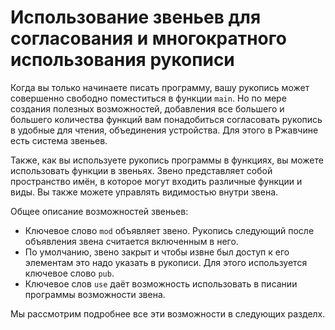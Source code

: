 # Использование звеньев для согласования и многократного использования рукописи

Когда вы только начинаете писать программу, вашу рукопись может совершенно свободно
поместиться в функции `main`. Но по мере создания полезных возможностей, добавления
все большего и большего количества функций вам понадобиться согласовать рукопись в
удобные для чтения, объединения устройства. Для этого в Ржавчине есть система звеньев.

Также, как вы используете рукопись программы в функциях, вы можете использовать функции в
звеньях. Звено представляет собой пространство имён, в которое могут входить
различные функции и виды. Вы также можете управлять видимостью внутри звена.

Общее описание возможностей звеньев:

* Ключевое слово `mod` объявляет звено. Рукопись следующий после объявления звена считается
включенным в него.
* По умолчанию, звено закрыт и чтобы извне был доступ к его элементам это надо указать
в рукописи. Для этого используется ключевое слово `pub`.
* Ключевое слов `use` даёт возможность использовать в писании программы возможности
звена.

Мы рассмотрим подробнее все эти возможности в следующих разделх.

